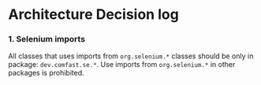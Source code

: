 # Architecture Decision log

### 1. Selenium imports
All classes that uses imports from `org.selenium.*` classes should be only in package: `dev.comfast.se.*`. 
Use imports from `org.selenium.*` in other packages is prohibited.